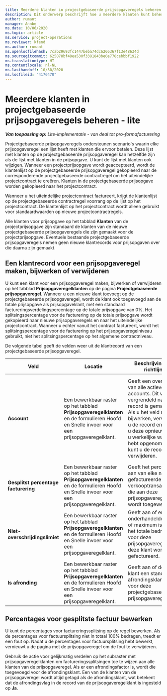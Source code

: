 ```yaml
---
title: Meerdere klanten in projectgebaseerde prijsopgaveregels beheren - lite
description: Dit onderwerp beschrijft hoe u meerdere klanten kunt beheren op projectgebaseerde prijsopgaveregels.
author: rumant
manager: Annbe
ms.date: 10/06/2020
ms.topic: article
ms.service: project-operations
ms.reviewer: kfend
ms.author: rumant
ms.openlocfilehash: 7cab29693fc1447beba74dc6266367f13e48634d
ms.sourcegitcommit: 625878bf48ea530f3381843be0e778cebbbf1922
ms.translationtype: HT
ms.contentlocale: nl-NL
ms.lasthandoff: 10/30/2020
ms.locfileid: "4176470"
---
```

# <a name="manage-multiple-customers-on-project-based-quote-lines---lite"></a>Meerdere klanten in projectgebaseerde prijsopgaveregels beheren - lite

_**Van toepassing op:** Lite-implementatie - van deal tot pro-formafacturering_

Projectgebaseerde prijsopgaveregels ondersteunen scenario's waarin elke prijsopgaveregel een lijst heeft met klanten die ervoor betalen. Deze lijst met klanten op de projectgebaseerde prijsopgaveregel kan hetzelfde zijn als de lijst met klanten in de prijsopgave. U kunt de lijst met klanten ook wijzigen. Wanneer een projectprijsopgave wordt geaccepteerd, wordt de klantenlijst op de projectgebaseerde prijsopgaveregel gekopieerd naar de corresponderende projectgebaseerde contractregel om het uiteindelijke projectcontract te creëren. Klanten in de projectgebaseerde prijsopgave worden gekopieerd naar het projectcontract.

Wanneer u het uiteindelijke projectcontract factureert, krijgt de klantenlijst op de projectgebaseerde contractregel voorrang op de lijst op het projectcontract. De klantenlijst op het projectcontract wordt alleen gebruikt voor standaardwaarden op nieuwe projectcontractregels.

Alle klanten voor prijsopgave op het tabblad **Klanten** van de projectprijsopgave zijn standaard de klanten van de nieuwe projectgebaseerde prijsopgaveregels die zijn gemaakt voor de projectprijsopgave. Eventuele bestaande projectgebaseerde prijsopgaveregels nemen geen nieuwe klantrecords voor prijsopgaven over die daarna zijn gemaakt.

## <a name="create-update-or-delete-a-quote-line-customer-record"></a>Een klantrecord voor een prijsopgaveregel maken, bijwerken of verwijderen

U kunt een klant voor een prijsopgaveregel maken, bijwerken of verwijderen op het tabblad **Prijsopgaveregelklanten** op de pagina **Projectgebaseerde prijsopgaveregel**. Wanneer u een nieuwe klant toevoegt op de projectgebaseerde prijsopgaveregel, wordt de klant ook toegevoegd aan de totale prijsopgave als prijsopgaveklant, met een standaard factureringsverdelingspercentage op de totale prijsopgave van 0%. Het splitsingspercentage voor de facturering op de totale prijsopgave wordt gekopieerd naar nieuwe prijsopgaveregels en naar het uiteindelijke projectcontract. Wanneer u echter vanuit het contract factureert, wordt het splitsingspercentage voor de facturering op het prijsopgaveregelniveau gebruikt, niet het splitsingspercentage op het algemene contractniveau. 

De volgende tabel geeft de velden weer uit de klantrecord van een projectgebaseerde prijsopgaveregel.

| Veld | Locatie | Beschrijving en richtlijn | Downstreamimpact |
| --- | --- | --- | --- |
| **Account** | Een bewerkbaar raster op het tabblad **Prijsopgaveregelklanten** en de formulieren Hoofd en Snelle invoer voor een prijsopgaveregelklant. | Geeft een overzicht van alle actieve accounts. Dit veld is vergrendeld nadat de record is gemaakt. Als u het veld moet bijwerken, verwijdert u de record en maakt u deze opnieuw. Als u werkelijke waarden hebt opgenomen, kunt u de record niet verwijderen. | Wanneer u een account kiest uit de hoofdlijst met accounts om toe te voegen, wordt de klant van de prijsopgaveregel ook toegevoegd als klant van een prijsopgave wanneer u deze opslaat. Prijsopgaveregelklanten worden gekopieerd naar de klanten op de projectcontractregel wanneer een prijsopgave wordt geaccepteerd. |
| **Gesplitst percentage facturering** | Een bewerkbaar raster op het tabblad **Prijsopgaveregelklanten** en de formulieren Hoofd en Snelle invoer voor een prijsopgaveregelklant. | Geeft het percentage aan van elke niet-gefactureerde verkooptransactie die aan deze prijsopgaveregelklant wordt toegewezen. | Wordt gekopieerd naar projectcontractregelklanten. |
| **Niet-overschrijdingslimiet** | Een bewerkbaar raster op het tabblad **Prijsopgaveregelklanten** en de formulieren Hoofd en Snelle invoer voor een prijsopgaveregelklant. | Geeft aan of er een onderhandelde limiet of maximum is voor het totale bedrag dat voor deze prijsopgaveregel aan deze klant wordt gefactureerd. | Wordt gekopieerd naar de klanten op de projectcontractregel wanneer een prijsopgave wordt geaccepteerd. |
| **Is afronding** | Een bewerkbaar raster op het tabblad **Prijsopgaveregelklanten** en de formulieren Hoofd en Snelle invoer voor een prijsopgaveregelklant. | Geeft aan of deze klant een standaard afrondingsklant is voor deze projectgebaseerde prijsopgaveregel. | Wordt gekopieerd naar de klanten op het projectcontract wanneer een prijsopgave wordt geaccepteerd. |

## <a name="edit-billing-split-percentages"></a>Percentages voor gesplitste factuur bewerken

U kunt de percentages voor factureringssplitsing op de regel bewerken. Als de percentages voor factuursplitsing niet in totaal 100% bedragen, treedt er een fout op. Nadat u de percentages voor factuursplitsing hebt bewerkt, vernieuwt u de pagina met de prijsopgaveregel om de fout te verwijderen.

Gebruik de actie voor gelijkmatig verdelen op het subraster met prijsopgaveregelklanten om factureringssplitsingen toe te wijzen aan alle klanten van de prijsopgaveregel. Als er een afrondingsfactor is, wordt die toegevoegd voor de afrondingsklant. Een van de klanten van de prijsopgaveregel wordt altijd getagd als de afrondingsklant, wat betekent dat de afrondingsvlag in de record van de prijsopgaveregelklant is ingesteld op **Ja**. 

